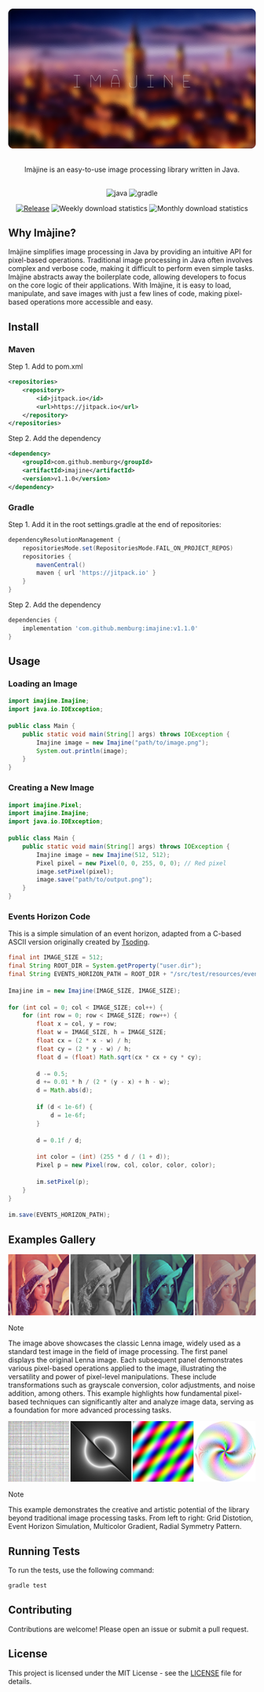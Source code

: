 ![alt text](/resources/header.png)

<p align="center">
  <br/>
  Imàjine is an easy-to-use image processing library written in Java.
  <br/>
  <br/>
</p>

<div align="center">

<!-- [![GitHub stars](https://img.shields.io/github/stars/memburg/imajine.svg?style=flat&label=stars)](https://github.com/memburg/imajine/) -->
![java](https://img.shields.io/badge/java-21.0.5-b07219.svg)
![gradle](https://img.shields.io/badge/gradle-8.11-02303a.svg)

</div>


<div align="center">

[![Release](https://jitpack.io/v/memburg/imajine.svg)](https://jitpack.io/#memburg/imajine)
![Weekly download statistics](https://jitpack.io/v/memburg/imajine/week.svg)
![Monthly download statistics](https://jitpack.io/v/memburg/imajine/month.svg)

</div>

## Why Imàjine?

Imàjine simplifies image processing in Java by providing an intuitive API for pixel-based operations. Traditional image processing in Java often involves complex and verbose code, making it difficult to perform even simple tasks. Imàjine abstracts away the boilerplate code, allowing developers to focus on the core logic of their applications. With Imàjine, it is easy to load, manipulate, and save images with just a few lines of code, making pixel-based operations more accessible and easy.

## Install

### Maven

Step 1. Add to pom.xml

```xml
<repositories>
    <repository>
        <id>jitpack.io</id>
        <url>https://jitpack.io</url>
    </repository>
</repositories>
```

Step 2. Add the dependency

```xml
<dependency>
    <groupId>com.github.memburg</groupId>
    <artifactId>imajine</artifactId>
    <version>v1.1.0</version>
</dependency>
```

### Gradle

Step 1. Add it in the root settings.gradle at the end of repositories:

```gradle
dependencyResolutionManagement {
    repositoriesMode.set(RepositoriesMode.FAIL_ON_PROJECT_REPOS)
    repositories {
        mavenCentral()
        maven { url 'https://jitpack.io' }
    }
}
```

Step 2. Add the dependency

```gradle
dependencies {
    implementation 'com.github.memburg:imajine:v1.1.0'
}
```

## Usage

### Loading an Image

```java
import imajine.Imajine;
import java.io.IOException;

public class Main {
    public static void main(String[] args) throws IOException {
        Imajine image = new Imajine("path/to/image.png");
        System.out.println(image);
    }
}
```

### Creating a New Image

```java
import imajine.Pixel;
import imajine.Imajine;
import java.io.IOException;

public class Main {
    public static void main(String[] args) throws IOException {
        Imajine image = new Imajine(512, 512);
        Pixel pixel = new Pixel(0, 0, 255, 0, 0); // Red pixel
        image.setPixel(pixel);
        image.save("path/to/output.png");
    }
}
```

### Events Horizon Code

This is a simple simulation of an event horizon, adapted from a C-based ASCII version originally created by [Tsoding](https://github.com/rexim).

```java
final int IMAGE_SIZE = 512;
final String ROOT_DIR = System.getProperty("user.dir");
final String EVENTS_HORIZON_PATH = ROOT_DIR + "/src/test/resources/events_horizon.png";

Imajine im = new Imajine(IMAGE_SIZE, IMAGE_SIZE);

for (int col = 0; col < IMAGE_SIZE; col++) {
    for (int row = 0; row < IMAGE_SIZE; row++) {
        float x = col, y = row;
        float w = IMAGE_SIZE, h = IMAGE_SIZE;
        float cx = (2 * x - w) / h;
        float cy = (2 * y - w) / h;
        float d = (float) Math.sqrt(cx * cx + cy * cy);

        d -= 0.5;
        d += 0.01 * h / (2 * (y - x) + h - w);
        d = Math.abs(d);

        if (d < 1e-6f) {
            d = 1e-6f;
        }

        d = 0.1f / d;

        int color = (int) (255 * d / (1 + d));
        Pixel p = new Pixel(row, col, color, color, color);

        im.setPixel(p);
    }
}

im.save(EVENTS_HORIZON_PATH);
```

## Examples Gallery

![]( /resources/lenna_examples.png )

> [!Note]
> The image above showcases the classic Lenna image, widely used as a standard test image in the field of image processing. The first panel displays the original Lenna image. Each subsequent panel demonstrates various pixel-based operations applied to the image, illustrating the versatility and power of pixel-level manipulations. These include transformations such as grayscale conversion, color adjustments, and noise addition, among others. This example highlights how fundamental pixel-based techniques can significantly alter and analyze image data, serving as a foundation for more advanced processing tasks.

![]( /resources/generative_art_examples.png )

> [!Note]
> This example demonstrates the creative and artistic potential of the library beyond traditional image processing tasks. From left to right: Grid Distotion, Event Horizon Simulation, Multicolor Gradient, Radial Symmetry Pattern.

## Running Tests

To run the tests, use the following command:

```sh
gradle test
```

## Contributing

Contributions are welcome! Please open an issue or submit a pull request.

## License

This project is licensed under the MIT License - see the [LICENSE](LICENSE) file for details.
